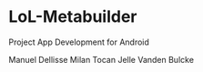 LoL-Metabuilder
===============
Project App Development for Android

Manuel Dellisse
Milan Tocan
Jelle Vanden Bulcke
